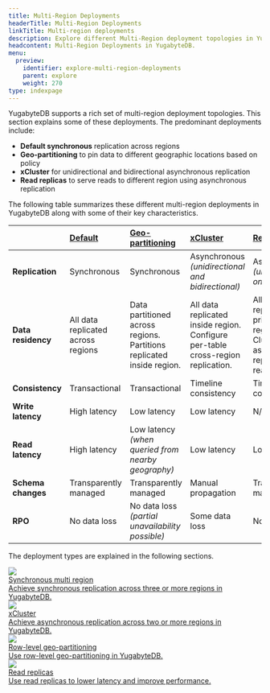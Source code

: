 ```yaml
---
title: Multi-Region Deployments
headerTitle: Multi-Region Deployments
linkTitle: Multi-region deployments
description: Explore different Multi-Region deployment topologies in YugabyteDB.
headcontent: Multi-Region Deployments in YugabyteDB.
menu:
  preview:
    identifier: explore-multi-region-deployments
    parent: explore
    weight: 270
type: indexpage
---
```

YugabyteDB supports a rich set of multi-region deployment topologies. This section explains some of these deployments. The predominant deployments include:

* **Default synchronous** replication across regions
* **Geo-partitioning** to pin data to different geographic locations based on policy
* **xCluster** for unidirectional and bidirectional asynchronous replication
* **Read replicas** to serve reads to different region using asynchronous replication

The following table summarizes these different multi-region deployments in YugabyteDB along with some of their key characteristics.

|     | [Default](synchronous-replication-ysql/) | [Geo-partitioning](row-level-geo-partitioning/) | [xCluster](../going-beyond-sql/asynchronous-replication-ysql/) | [Read replicas](read-replicas-ysql/) |
| :-- | :--------------------------------------- | :---------------------------------------------- | :----------------------------------------- | :------------ |
| **Replication** | Synchronous | Synchronous  | Asynchronous <br/> *(unidirectional and bidirectional)* | Asynchronous <br/> *(unidirectional only)* |
| **Data residency** | All data replicated across regions | Data partitioned across regions. <br/>Partitions replicated inside region. | All data replicated inside region. <br/>Configure per-table cross-region replication. | All data replicated in primary region. <br/>Cluster-wide asynchronous replication to read replicas. |
| **Consistency** | Transactional | Transactional | Timeline consistency | Timeline consistency |
| **Write latency** | High latency | Low latency | Low latency | N/A |
| **Read latency** | High latency | Low latency <br/> *(when queried from nearby geography)* | Low latency | Low latency |
| **Schema changes** | Transparently managed | Transparently managed | Manual propagation | Transparently managed |
| **RPO** | No data loss | No data loss <br/> *(partial unavailability possible)* | Some data loss | No data loss |

The deployment types are explained in the following sections.

<div class="row">

  <div class="col-12 col-md-6 col-lg-12 col-xl-6">
    <a class="section-link icon-offset" href="synchronous-replication-ysql/">
      <div class="head">
        <img class="icon" src="/images/section_icons/secure/rbac-model.png" aria-hidden="true" />
        <div class="title">Synchronous multi region</div>
      </div>
      <div class="body">
          Achieve synchronous replication across three or more regions in YugabyteDB.
      </div>
    </a>
  </div>

  <div class="col-12 col-md-6 col-lg-12 col-xl-6">
    <a class="section-link icon-offset" href="../going-beyond-sql/asynchronous-replication-ysql/">
      <div class="head">
        <img class="icon" src="/images/section_icons/secure/rbac-model.png" aria-hidden="true" />
        <div class="title">xCluster</div>
      </div>
      <div class="body">
          Achieve asynchronous replication across two or more regions in YugabyteDB.
      </div>
    </a>
  </div>

  <div class="col-12 col-md-6 col-lg-12 col-xl-6">
    <a class="section-link icon-offset" href="row-level-geo-partitioning/">
      <div class="head">
        <img class="icon" src="/images/section_icons/secure/rbac-model.png" aria-hidden="true" />
        <div class="title">Row-level geo-partitioning</div>
      </div>
      <div class="body">
          Use row-level geo-partitioning in YugabyteDB.
      </div>
    </a>
  </div>

   <div class="col-12 col-md-6 col-lg-12 col-xl-6">
    <a class="section-link icon-offset" href="read-replicas-ysql/">
      <div class="head">
        <img class="icon" src="/images/section_icons/secure/rbac-model.png" aria-hidden="true" />
        <div class="title">Read replicas</div>
      </div>
      <div class="body">
          Use read replicas to lower latency and improve performance.
      </div>
    </a>
  </div>

 <!-- <div class="col-12 col-md-6 col-lg-12 col-xl-6">
    <a class="section-link icon-offset" href="follower-reads-ysql/">
      <div class="head">
        <img class="icon" src="/images/section_icons/secure/rbac-model.png" aria-hidden="true" />
        <div class="title">Follower Reads</div>
      </div>
      <div class="body">
          Use Follower Reads to reduce read latencies in YugabyteDB.
      </div>
    </a>
  </div>
</div> -->

</div>
